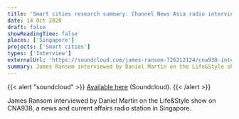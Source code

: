 ```yaml
---
title: 'Smart cities research summary: Channel News Asia radio interview'
date: 14 Oct 2020
draft: false
showReadingTime: false
places: ['Singapore']
projects: ['Smart cities']
types: ['Interview']
externalUrl: 'https://soundcloud.com/james-ransom-726212124/cna938-interview'
summary: James Ransom interviewed by Daniel Martin on the Life&Style show on CNA938, a news and current affairs radio station in Singapore.
---
```


{{< alert "soundcloud" >}}
[Available here](https://soundcloud.com/james-ransom-726212124/cna938-interview) (Soundcloud).
{{< /alert >}}

James Ransom interviewed by Daniel Martin on the Life&Style show on CNA938, a news and current affairs radio station in Singapore.